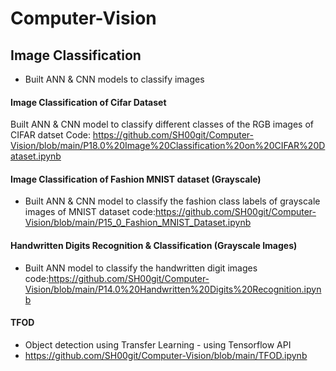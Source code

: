# Computer-Vision

## Image Classification
- Built ANN & CNN models to classify images

#### Image Classification of Cifar Dataset
Built ANN & CNN model to classify different classes of the RGB images of CIFAR datset
Code: https://github.com/SH00git/Computer-Vision/blob/main/P18.0%20Image%20Classification%20on%20CIFAR%20Dataset.ipynb


#### Image Classification of Fashion MNIST dataset (Grayscale)
- Built ANN & CNN model to classify the fashion class labels of grayscale images of MNIST dataset
code:https://github.com/SH00git/Computer-Vision/blob/main/P15_0_Fashion_MNIST_Dataset.ipynb


#### Handwritten Digits Recognition & Classification (Grayscale Images)
- Built ANN model to classify the handwritten digit images 
code:https://github.com/SH00git/Computer-Vision/blob/main/P14.0%20Handwritten%20Digits%20Recognition.ipynb

#### TFOD 
- Object detection using Transfer Learning - using Tensorflow API
- https://github.com/SH00git/Computer-Vision/blob/main/TFOD.ipynb

